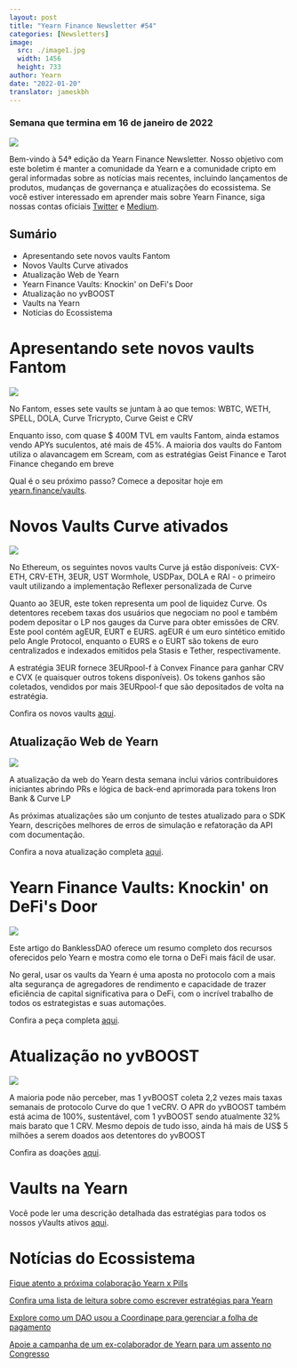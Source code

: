 ```yaml
---
layout: post
title: "Yearn Finance Newsletter #54"
categories: [Newsletters]
image:
  src: ./image1.jpg
  width: 1456
  height: 733
author: Yearn
date: "2022-01-20"
translator: jameskbh
---
```


### Semana que termina em 16 de janeiro de 2022

![](./image1.jpg?w=1100&h=554)

Bem-vindo à 54ª edição da Yearn Finance Newsletter. Nosso objetivo com este boletim é manter a comunidade da Yearn e a comunidade cripto em geral informadas sobre as notícias mais recentes, incluindo lançamentos de produtos, mudanças de governança e atualizações do ecossistema. Se você estiver interessado em aprender mais sobre Yearn Finance, siga nossas contas oficiais [Twitter](https://twitter.com/iearnfinance) e [Medium](https://medium.com/iearn).

## Sumário

- Apresentando sete novos vaults Fantom
- Novos Vaults Curve ativados
- Atualização Web de Yearn
- Yearn Finance Vaults: Knockin' on DeFi's Door
- Atualização no yvBOOST
- Vaults na Yearn
- Notícias do Ecossistema

# Apresentando sete novos vaults Fantom

![](./image2.jpg?w=1100&h=554)

No Fantom, esses sete vaults se juntam à ao que temos: WBTC, WETH, SPELL, DOLA, Curve Tricrypto, Curve Geist e CRV

Enquanto isso, com quase $ 400M TVL em vaults Fantom, ainda estamos vendo APYs suculentos, até mais de 45%. A maioria dos vaults do Fantom utiliza o alavancagem em Scream, com as estratégias Geist Finance e Tarot Finance chegando em breve

Qual é o seu próximo passo? Comece a depositar hoje em [yearn.finance/vaults](https://yearn.finance/vaults).

# Novos Vaults Curve ativados

![](./image3.jpg?w=644&h=464)

No Ethereum, os seguintes novos vaults Curve já estão disponíveis: CVX-ETH, CRV-ETH, 3EUR, UST Wormhole, USDPax, DOLA e RAI - o primeiro vault utilizando a implementação Reflexer personalizada de Curve

Quanto ao 3EUR, este token representa um pool de liquidez Curve. Os detentores recebem taxas dos usuários que negociam no pool e também podem depositar o LP nos gauges da Curve para obter emissões de CRV. Este pool contém agEUR, EURT e EURS. agEUR é um euro sintético emitido pelo Angle Protocol, enquanto o EURS e o EURT são tokens de euro centralizados e indexados emitidos pela Stasis e Tether, respectivamente.

A estratégia 3EUR fornece 3EURpool-f à Convex Finance para ganhar CRV e CVX (e quaisquer outros tokens disponíveis). Os tokens ganhos são coletados, vendidos por mais 3EURpool-f que são depositados de volta na estratégia.

Confira os novos vaults [aqui](https://yearn.finance/#/vaults).

## Atualização Web de Yearn

![](./image4.jpg?w=900&h=734)

A atualização da web do Yearn desta semana inclui vários contribuidores iniciantes abrindo PRs e lógica de back-end aprimorada para tokens Iron Bank & Curve LP

As próximas atualizações são um conjunto de testes atualizado para o SDK Yearn, descrições melhores de erros de simulação e refatoração da API com documentação.

Confira a nova atualização completa [aqui](https://yearnweb.substack.com/p/yearn-web-engineering-update).

# Yearn Finance Vaults: Knockin' on DeFi's Door

![](./image5.jpg?w=957&h=538)

Este artigo do BanklessDAO oferece um resumo completo dos recursos oferecidos pelo Yearn e mostra como ele torna o DeFi mais fácil de usar.

No geral, usar os vaults da Yearn é uma aposta no protocolo com a mais alta segurança de agregadores de rendimento e capacidade de trazer eficiência de capital significativa para o DeFi, com o incrível trabalho de todos os estrategistas e suas automações.

Confira a peça completa [aqui](https://medium.com/bankless-dao/yearn-finance-vaults-knockin-on-defi-s-door-f5e9f56f669a).

# Atualização no yvBOOST

![](./image6.jpg?w=1100&h=569)

A maioria pode não perceber, mas 1 yvBOOST coleta 2,2 vezes mais taxas semanais de protocolo Curve do que 1 veCRV. O APR do yvBOOST também está acima de 100%, sustentável, com 1 yvBOOST sendo atualmente 32% mais barato que 1 CRV. Mesmo depois de tudo isso, ainda há mais de US$ 5 milhões a serem doados aos detentores do yvBOOST

Confira as doações [aqui](https://etherscan.io/address/0xdf270b48829e0f05211f3a33e5dc0a84f7247fbe).

# Vaults na Yearn

Você pode ler uma descrição detalhada das estratégias para todos os nossos yVaults ativos [aqui](https://medium.com/yearn-state-of-the-vaults/the-vaults-at-yearn-9237905ffed3).

# Notícias do Ecossistema

[Fique atento a próxima colaboração Yearn x Pills](https://twitter.com/bantg/status/1482764820265029633)

[Confira uma lista de leitura sobre como escrever estratégias para Yearn](https://twitter.com/sjkelleyjr/status/1481664381054177281)

[Explore como um DAO usou a Coordinape para gerenciar a folha de pagamento](https://twitter.com/jkey_eth/status/1479642151730356226)

[Apoie a campanha de um ex-colaborador de Yearn para um assento no Congresso](https://twitter.com/mattdwest/status/1481083902580166656)

